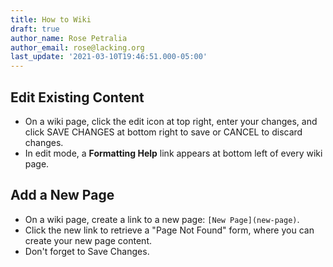 ```yaml
---
title: How to Wiki
draft: true
author_name: Rose Petralia
author_email: rose@lacking.org
last_update: '2021-03-10T19:46:51.000-05:00'
---
```

## Edit Existing Content

- On a wiki page, click the edit icon at top right, enter your changes, and click SAVE CHANGES at bottom right to save or CANCEL to discard changes.
- In edit mode, a **Formatting Help** link appears at bottom left of every wiki page.

## Add a New Page

- On a wiki page, create a link to a new page: `[New Page](new-page)`. 
- Click the new link to retrieve a "Page Not Found" form, where you can create your new page content. 
- Don't forget to Save Changes.
